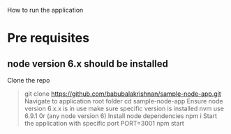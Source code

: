 How to run the application

# Pre requisites
## node version 6.x should be installed

Clone the repo
> git clone https://github.com/babubalakrishnan/sample-node-app.git
Navigate to application root folder
> cd sample-node-app
Ensure node version 6.x.x is in use
> make sure specific version is installed 
> nvm use 6.9.1 0r (any node version 6)
Install node dependencies
> npm i
Start the application with specific port
> PORT=3001 npm start